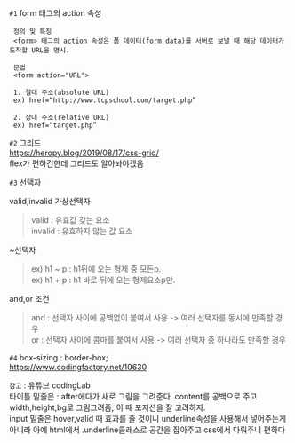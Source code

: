  `#1` form 태그의 action 속성

     정의 및 특징
     <form> 태그의 action 속성은 폼 데이터(form data)를 서버로 보낼 때 해당 데이터가 도착할 URL을 명시.

     문법
     <form action="URL">

     1. 절대 주소(absolute URL)
     ex) href=“http://www.tcpschool.com/target.php”

     2. 상대 주소(relative URL)
     ex) href=“target.php”


`#2` 그리드<br>
https://heropy.blog/2019/08/17/css-grid/<br>
flex가 편하긴한데 그리드도 알아놔야겠음

`#3` 선택자<br>

valid,invalid 가상선택자<br>
  >valid : 유효값 갖는 요소 <br>
  >invalid : 유효하지 않는 값 요소<br>

~선택자<br>
  >ex) h1 ~ p : h1뒤에 오는 형제 중 모든p.<br>
  >ex) h1 + p : h1 바로 뒤에 오는 형제요소p만.<br>


and,or 조건<br>
  >and : 선택자 사이에 공백없이 붙여서 사용 -> 여러 선택자를 동시에 만족할 경우<br>
  >or : 선택자 사이에 콤마를 붙여서 사용 -> 여러 선택자 중 하나라도 만족할 경우 <br>

`#4` box-sizing : border-box;<br>
https://www.codingfactory.net/10630

`참고` : 유튜브 codingLab<br>
타이틀 밑줄은 ::after에다가 새로 그림을 그려준다. content를 공백으로 주고 width,height,bg로 그림그려줌, 이 때 포지션을 잘 고려하자.<br>
input 밑줄은 hover,valid 때 효과를 줄 것이니 underline속성을 사용해서 넣어주는게 아니라 아예 html에서 .underline클래스로
공간을 잡아주고 css에서 다뤄주니 편하다
